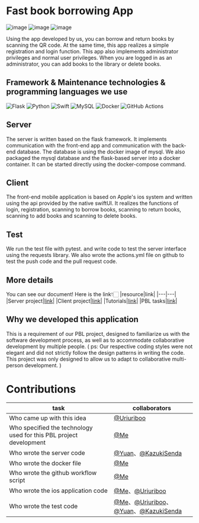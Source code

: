 # Fast book borrowing App
![image](https://img.shields.io/github/actions/workflow/status/MGMCN/Team-GYUK/actions.yml?label=tests&logo=github)
![image](https://img.shields.io/github/license/MGMCN/Team-GYUK?logo=github)
![image](https://img.shields.io/github/last-commit/MGMCN/Team-GYUK?logo=github)  

Using the app developed by us, you can borrow and return books by scanning the QR code. At the same time, this app realizes a simple registration and login function. This app also implements administrator privileges and normal user privileges. When you are logged in as an administrator, you can add books to the library or delete books.
## Framework & Maintenance technologies & programming languages we use
![Flask](https://img.shields.io/badge/flask-%23000.svg?style=for-the-badge&logo=flask&logoColor=white)
![Python](https://img.shields.io/badge/python-3670A0?style=for-the-badge&logo=python&logoColor=ffdd54)
![Swift](https://img.shields.io/badge/swift-F54A2A?style=for-the-badge&logo=swift&logoColor=white)
![MySQL](https://img.shields.io/badge/mysql-%2300f.svg?style=for-the-badge&logo=mysql&logoColor=white)
![Docker](https://img.shields.io/badge/docker-%230db7ed.svg?style=for-the-badge&logo=docker&logoColor=white)
![GitHub Actions](https://img.shields.io/badge/github%20actions-%232671E5.svg?style=for-the-badge&logo=githubactions&logoColor=white)
## Server
The server is written based on the flask framework. It implements communication with the front-end app and communication with the back-end database. The database is using the docker image of mysql. We also packaged the mysql database and the flask-based server into a docker container. It can be started directly using the docker-compose command.
## Client
The front-end mobile application is based on Apple's ios system and written using the api provided by the native swiftUI. It realizes the functions of login, registration, scanning to borrow books, scanning to return books, scanning to add books and scanning to delete books.
## Test
We run the test file with pytest. and write code to test the server interface using the requests library. We also wrote the actions.yml file on github to test the push code and the pull request code.
## More details
You can see our document! Here is the link👇🏻
|resource|link|
|---|---|
|Server project|[link](https://github.com/MGMCN/Team-GYUK/tree/main/Server)|
|Client project|[link](https://github.com/MGMCN/Team-GYUK/tree/main/Client)|
|Tutorials|[link](https://github.com/MGMCN/Team-GYUK/tree/main/Tutorials)|
|PBL tasks|[link](https://github.com/MGMCN/Team-GYUK/tree/main/Tasks)|
## Why we developed this application
This is a requirement of our PBL project, designed to familiarize us with the software development process, as well as to accommodate collaborative development by multiple people. ( ps: Our respective coding styles were not elegant and did not strictly follow the design patterns in writing the code. This project was only designed to allow us to adapt to collaborative multi-person development. )
# Contributions
|task|collaborators|
|---|---|
|Who came up with this idea|[@Uriuriboo](https://github.com/uriuriboo)|
|Who specified the technology used for this PBL project development|[@Me](https://github.com/MGMCN)|
|Who wrote the server code|[@Yuan](https://github.com/WEI44ZHEYUAN)、[@KazukiSenda](https://github.com/KazukiSenda)|
|Who wrote the docker file|[@Me](https://github.com/MGMCN)|
|Who wrote the github workflow script|[@Me](https://github.com/MGMCN)|
|Who wrote the ios application code|[@Me](https://github.com/MGMCN)、[@Uriuriboo](https://github.com/uriuriboo)|
|Who wrote the test code|[@Me](https://github.com/MGMCN)、[@Uriuriboo](https://github.com/uriuriboo)、[@Yuan](https://github.com/WEI44ZHEYUAN)、[@KazukiSenda](https://github.com/KazukiSenda)|
